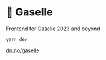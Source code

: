 # 🦓 Gaselle
Frontend for Gaselle 2023 and beyond  

```
yarn dev
```

[dn.no/gaselle](https://www.dn.no/gaselle/)  
